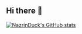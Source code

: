 ## Hi there 👋

<!--
**NazrinDuck/NazrinDuck** is a ✨ _special_ ✨ repository because its `README.md` (this file) appears on your GitHub profile.

Here are some ideas to get you started:

- 🔭 I’m currently working on ...
- 🌱 I’m currently learning ...
- 👯 I’m looking to collaborate on ...
- 🤔 I’m looking for help with ...
- 💬 Ask me about ...
- 📫 How to reach me: ...
- 😄 Pronouns: ...
- ⚡ Fun fact: ...
-->
[![NazrinDuck's GitHub stats](https://github-readme-stats.vercel.app/api?username=NazrinDuck)](https://github.com/anuraghazra/github-readme-stats)
